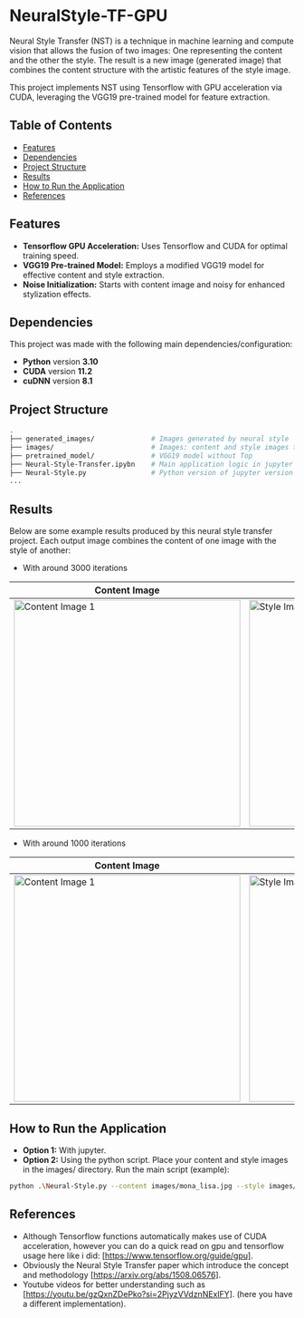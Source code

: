 # NeuralStyle-TF-GPU

Neural Style Transfer (NST) is a technique in machine learning and compute vision that allows the fusion of two images: One representing the content and the other the style. The result is a new image (generated image) that combines the content structure with the artistic features of the style image.

This project implements NST using Tensorflow with GPU acceleration via CUDA, leveraging the VGG19 pre-trained model for feature extraction.

## Table of Contents
- [Features](#features)
- [Dependencies](#dependencies)
- [Project Structure](#project-structure)
- [Results](#results)
- [How to Run the Application](#how-to-run-the-application)
- [References](#references)


## Features
- **Tensorflow GPU Acceleration:** Uses Tensorflow and CUDA for optimal training speed.
- **VGG19 Pre-trained Model:** Employs a modified VGG19 model for effective content and style extraction.
- **Noise Initialization:** Starts with content image and noisy for enhanced stylization effects.

## Dependencies
This project was made with the following main dependencies/configuration:
- **Python** version **3.10**
- **CUDA** version **11.2**
- **cuDNN** version **8.1**

## Project Structure
```bash 
.
├── generated_images/              # Images generated by neural style 
├── images/                        # Images: content and style images to use 
├── pretrained_model/              # VGG19 model without Top
├── Neural-Style-Transfer.ipybn    # Main application logic in jupyter (more explained) Neural Style Transfer
├── Neural-Style.py                # Python version of jupyter version
...
```

## Results

Below are some example results produced by this neural style transfer project. Each output image combines the content of one image with the style of another:

- With around 3000 iterations

| Content Image | Style Image | Generated Image |
|----------|----------|----------|
| <img src="https://github.com/Jordi17z/NeuralStyle-TF-GPU/blob/main/images/claude_monet.jpg" alt="Content Image 1" width="400" height="400"> | <img src="https://github.com/Jordi17z/NeuralStyle-TF-GPU/blob/main/images/drop-of-water.jpg" alt="Style Image 1" width="400" height="400"> | <img src="https://github.com/Jordi17z/NeuralStyle-TF-GPU/blob/main/generated_images/water_monet.jpg" alt="Result Image 1" width="400" height="400"> |

- With around 1000 iterations

| Content Image | Style Image | Generated Image |
|----------|----------|----------|
| <img src="https://github.com/Jordi17z/NeuralStyle-TF-GPU/blob/main/images/content_image.jpg" alt="Content Image 1" width="400" height="400"> | <img src="https://github.com/Jordi17z/NeuralStyle-TF-GPU/blob/main/images/style_image.jpg" alt="Style Image 1" width="400" height="400"> | <img src="https://github.com/Jordi17z/NeuralStyle-TF-GPU/blob/main/generated_images/generated_image.jpg?raw=true" alt="Result Image 1" width="400" height="400"> |



## How to Run the Application

- **Option 1:** With jupyter.
- **Option 2:** Using the python script. Place your content and style images in the images/ directory.
Run the main script (example):
```bash
python .\Neural-Style.py --content images/mona_lisa.jpg --style images/stone_style.jpg --output stone_lisa
```

## References
- Although Tensorflow functions automatically makes use of CUDA acceleration, however you can do a quick read on gpu and tensorflow usage here like i did: [https://www.tensorflow.org/guide/gpu].
- Obviously the Neural Style Transfer paper which introduce the concept and methodology [https://arxiv.org/abs/1508.06576].
- Youtube videos for better understanding such as [https://youtu.be/gzQxnZDePko?si=2PjyzVVdznNExlFY]. (here you have a different implementation).
